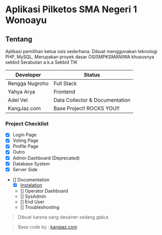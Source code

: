 # Aplikasi Pilketos SMA Negeri 1 Wonoayu

## Tentang

Aplikasi pemilihan ketua osis sederhana. Dibuat menggunakan teknologi PHP, MySQL. Merupakan proyek dasar OSISMPKSMANIWA khususnya sekbid Serabutan a.k.a Sekbid TIK

Developer | Status
-|-
Rengga Nugroho | Full Stack
Yahya Arya | Frontend
Adel Vel | Data Collector & Documentation
KangJaz.com | Base Project! ROCKS YOU!!

### Project Checklist

- [x] Login Page
- [x] Voting Page
- [x] Profile Page
- [x] Outro
- [x] Admin Dashboard (Deprecated)
- [x] Database System
- [x] Server Side
- [] Documentation
    - [x] [Instalation](Instalasi.md)
    - [] Operator Dashboard
    - [] SysAdmin
    - [] End User
    - [] Troubleshooting

> Dibuat karena sang desainer sedang gabut.

> Base code by : [kangjaz.com](KangJaz.com)